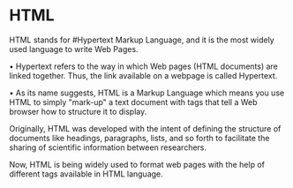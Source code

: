 # HTML
HTML stands for #Hypertext Markup Language, and it is the most widely used language to 
write Web Pages. 

• Hypertext refers to the way in which Web pages (HTML documents) are linked 
together. Thus, the link available on a webpage is called Hypertext. 
 
• As its name suggests, HTML is a Markup Language which means you use HTML to 
simply "mark-up" a text document with tags that tell a Web browser how to structure 
it to display. 

Originally, HTML was developed with the intent of defining the structure of documents like 
headings, paragraphs, lists, and so forth to facilitate the sharing of scientific information 
between researchers.

Now, HTML is being widely used to format web pages with the help of different tags available 
in HTML language. 
